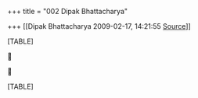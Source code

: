 +++
title = "002 Dipak Bhattacharya"

+++
[[Dipak Bhattacharya	2009-02-17, 14:21:55 [Source](https://groups.google.com/g/bvparishat/c/oJlid1qorHc)]]



[TABLE]





[TABLE]

